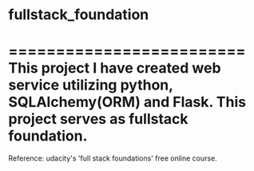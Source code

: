# fullstack_foundation
=========================
This project I have created web service utilizing python, SQLAlchemy(ORM) and Flask.
This project serves as fullstack foundation.
=========================
Reference: udacity's 'full stack foundations' free online course.
